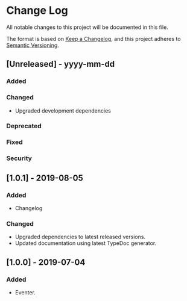 # Change Log
All notable changes to this project will be documented in this file.

The format is based on [Keep a Changelog](https://keepachangelog.com/en/1.0.0/),
and this project adheres to [Semantic Versioning](https://semver.org/spec/v2.0.0.html).

## [Unreleased] - yyyy-mm-dd
### Added

### Changed

- Upgraded development dependencies

### Deprecated

### Fixed

### Security

## [1.0.1] - 2019-08-05
### Added
- Changelog

### Changed
- Upgraded dependencies to latest released versions.
- Updated documentation using latest TypeDoc generator.

## [1.0.0] - 2019-07-04
### Added
- Eventer.
